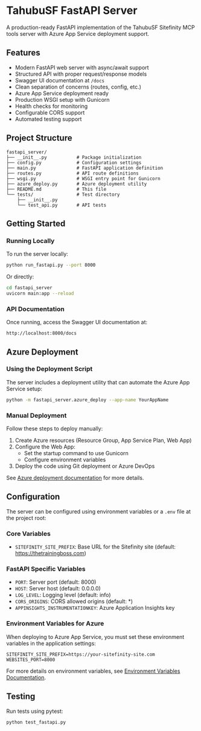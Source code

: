 # TahubuSF FastAPI Server

A production-ready FastAPI implementation of the TahubuSF Sitefinity MCP tools server with Azure App Service deployment support.

## Features

- Modern FastAPI web server with async/await support
- Structured API with proper request/response models
- Swagger UI documentation at `/docs`
- Clean separation of concerns (routes, config, etc.)
- Azure App Service deployment ready
- Production WSGI setup with Gunicorn
- Health checks for monitoring
- Configurable CORS support
- Automated testing support

## Project Structure

```
fastapi_server/
├── __init__.py           # Package initialization
├── config.py             # Configuration settings
├── main.py               # FastAPI application definition
├── routes.py             # API route definitions
├── wsgi.py               # WSGI entry point for Gunicorn
├── azure_deploy.py       # Azure deployment utility
├── README.md             # This file
└── tests/                # Test directory
    ├── __init__.py
    └── test_api.py       # API tests
```

## Getting Started

### Running Locally

To run the server locally:

```bash
python run_fastapi.py --port 8000
```

Or directly:

```bash
cd fastapi_server
uvicorn main:app --reload
```

### API Documentation

Once running, access the Swagger UI documentation at:

```
http://localhost:8000/docs
```

## Azure Deployment

### Using the Deployment Script

The server includes a deployment utility that can automate the Azure App Service setup:

```bash
python -m fastapi_server.azure_deploy --app-name YourAppName
```

### Manual Deployment

Follow these steps to deploy manually:

1. Create Azure resources (Resource Group, App Service Plan, Web App)
2. Configure the Web App:
   - Set the startup command to use Gunicorn
   - Configure environment variables
3. Deploy the code using Git deployment or Azure DevOps

See [Azure deployment documentation](https://learn.microsoft.com/azure/app-service/quickstart-python) for more details.

## Configuration

The server can be configured using environment variables or a `.env` file at the project root:

### Core Variables

- `SITEFINITY_SITE_PREFIX`: Base URL for the Sitefinity site (default: https://thetrainingboss.com)

### FastAPI Specific Variables

- `PORT`: Server port (default: 8000)
- `HOST`: Server host (default: 0.0.0.0)
- `LOG_LEVEL`: Logging level (default: info)
- `CORS_ORIGINS`: CORS allowed origins (default: *)
- `APPINSIGHTS_INSTRUMENTATIONKEY`: Azure Application Insights key

### Environment Variables for Azure

When deploying to Azure App Service, you must set these environment variables in the application settings:

```
SITEFINITY_SITE_PREFIX=https://your-sitefinity-site.com
WEBSITES_PORT=8000
```

For more details on environment variables, see [Environment Variables Documentation](../ENV_VARIABLES.md).

## Testing

Run tests using pytest:

```bash
python test_fastapi.py
```
